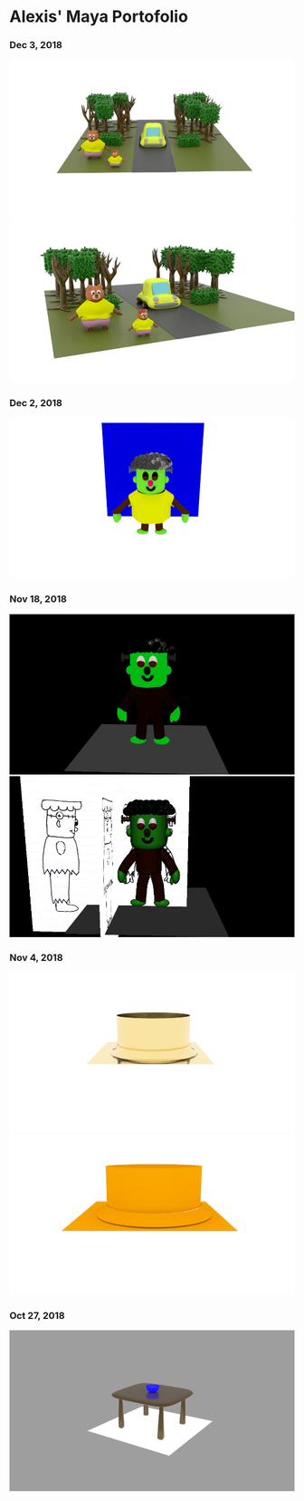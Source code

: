 # Alexis' Maya Portofolio

### Dec 3, 2018
![](Dec3/Chavez_Alexis_LongProject.jpeg)
![](Dec3/Chavez_Alexis_LongProject2.jpeg)
### Dec 2, 2018
![](Dec2/Chavez_Alexis_HW4.jpeg)
### Nov 18, 2018
![](Nov18/Chavez_Alexis_HW3_Maya_Software_Render.jpeg)
![](Nov18/Chavez_Alexis_HW3_Maya_Software_2.0_Render.jpeg)
### Nov 4, 2018
![](Nov4/Chavez_Alexis_HW2_fillet.jpeg)
![](Nov4/Chavez_Alexis_HW2_toon.jpeg)
### Oct 27, 2018
![](Oct27/Chavez_Alexis_HW1.png)